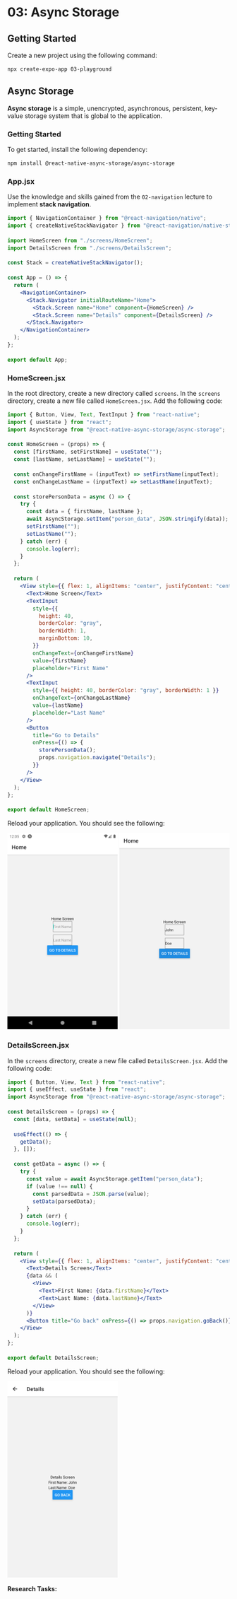 # 03: Async Storage

## Getting Started

Create a new project using the following command:

```bash
npx create-expo-app 03-playground
```

## Async Storage

**Async storage** is a simple, unencrypted, asynchronous, persistent, key-value storage system that is global to the application.

### Getting Started

To get started, install the following dependency:

```bash
npm install @react-native-async-storage/async-storage
```

### App.jsx

Use the knowledge and skills gained from the `02-navigation` lecture to implement **stack navigation**.

```jsx
import { NavigationContainer } from "@react-navigation/native";
import { createNativeStackNavigator } from "@react-navigation/native-stack";

import HomeScreen from "./screens/HomeScreen";
import DetailsScreen from "./screens/DetailsScreen";

const Stack = createNativeStackNavigator();

const App = () => {
  return (
    <NavigationContainer>
      <Stack.Navigator initialRouteName="Home">
        <Stack.Screen name="Home" component={HomeScreen} />
        <Stack.Screen name="Details" component={DetailsScreen} />
      </Stack.Navigator>
    </NavigationContainer>
  );
};

export default App;
```

### HomeScreen.jsx

In the root directory, create a new directory called `screens`. In the `screens` directory, create a new file called `HomeScreen.jsx`. Add the following code:

```jsx
import { Button, View, Text, TextInput } from "react-native";
import { useState } from "react";
import AsyncStorage from "@react-native-async-storage/async-storage";

const HomeScreen = (props) => {
  const [firstName, setFirstName] = useState("");
  const [lastName, setLastName] = useState("");

  const onChangeFirstName = (inputText) => setFirstName(inputText);
  const onChangeLastName = (inputText) => setLastName(inputText);

  const storePersonData = async () => {
    try {
      const data = { firstName, lastName };
      await AsyncStorage.setItem("person_data", JSON.stringify(data));
      setFirstName("");
      setLastName("");
    } catch (err) {
      console.log(err);
    }
  };

  return (
    <View style={{ flex: 1, alignItems: "center", justifyContent: "center" }}>
      <Text>Home Screen</Text>
      <TextInput
        style={{
          height: 40,
          borderColor: "gray",
          borderWidth: 1,
          marginBottom: 10,
        }}
        onChangeText={onChangeFirstName}
        value={firstName}
        placeholder="First Name"
      />
      <TextInput
        style={{ height: 40, borderColor: "gray", borderWidth: 1 }}
        onChangeText={onChangeLastName}
        value={lastName}
        placeholder="Last Name"
      />
      <Button
        title="Go to Details"
        onPress={() => {
          storePersonData();
          props.navigation.navigate("Details");
        }}
      />
    </View>
  );
};

export default HomeScreen;
```

Reload your application. You should see the following: 

<img src="../resources/img/03/phone-1.png" width="250" height="444" />

<img src="../resources/img/03/phone-2.png" width="250" height="444" />

### DetailsScreen.jsx

In the `screens` directory, create a new file called `DetailsScreen.jsx`. Add the following code:

```jsx
import { Button, View, Text } from "react-native";
import { useEffect, useState } from "react";
import AsyncStorage from "@react-native-async-storage/async-storage";

const DetailsScreen = (props) => {
  const [data, setData] = useState(null);

  useEffect(() => {
    getData();
  }, []);

  const getData = async () => {
    try {
      const value = await AsyncStorage.getItem("person_data");
      if (value !== null) {
        const parsedData = JSON.parse(value);
        setData(parsedData);
      }
    } catch (err) {
      console.log(err);
    }
  };

  return (
    <View style={{ flex: 1, alignItems: "center", justifyContent: "center" }}>
      <Text>Details Screen</Text>
      {data && (
        <View>
          <Text>First Name: {data.firstName}</Text>
          <Text>Last Name: {data.lastName}</Text>
        </View>
      )}
      <Button title="Go back" onPress={() => props.navigation.goBack()} />
    </View>
  );
};

export default DetailsScreen;
```

Reload your application. You should see the following: 

<img src="../resources/img/03/phone-3.png" width="250" height="444" />

**Research Tasks:**
